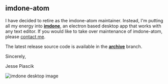 imdone-atom
----
I have decided to retire as the imdone-atom maintainer.  Instead, I'm putting all my energy into **[imdone](https://imdone.io/docs)**, an electron based desktop app that works with any text editor.  If you would like to take over maintenance of imdone-atom, please [contact me](email:jesse@imdone.io).

The latest release source code is available in the **[archive](https://github.com/imdone/imdone-atom/tree/archive)** branch.

Sincerely,

Jesse Piascik

![imdone desktop image](https://imdone.io/docs/images/imdone-screenshot.png)
